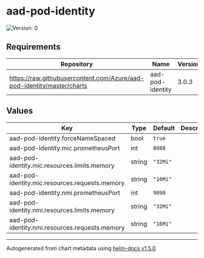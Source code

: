 # aad-pod-identity

![Version: 0](https://img.shields.io/badge/Version-0-informational?style=flat-square)

## Requirements

| Repository | Name | Version |
|------------|------|---------|
| https://raw.githubusercontent.com/Azure/aad-pod-identity/master/charts | aad-pod-identity | 3.0.3 |

## Values

| Key | Type | Default | Description |
|-----|------|---------|-------------|
| aad-pod-identity.forceNameSpaced | bool | `true` |  |
| aad-pod-identity.mic.prometheusPort | int | `8888` |  |
| aad-pod-identity.mic.resources.limits.memory | string | `"32Mi"` |  |
| aad-pod-identity.mic.resources.requests.memory | string | `"16Mi"` |  |
| aad-pod-identity.nmi.prometheusPort | int | `9090` |  |
| aad-pod-identity.nmi.resources.limits.memory | string | `"32Mi"` |  |
| aad-pod-identity.nmi.resources.requests.memory | string | `"16Mi"` |  |

----------------------------------------------
Autogenerated from chart metadata using [helm-docs v1.5.0](https://github.com/norwoodj/helm-docs/releases/v1.5.0)
